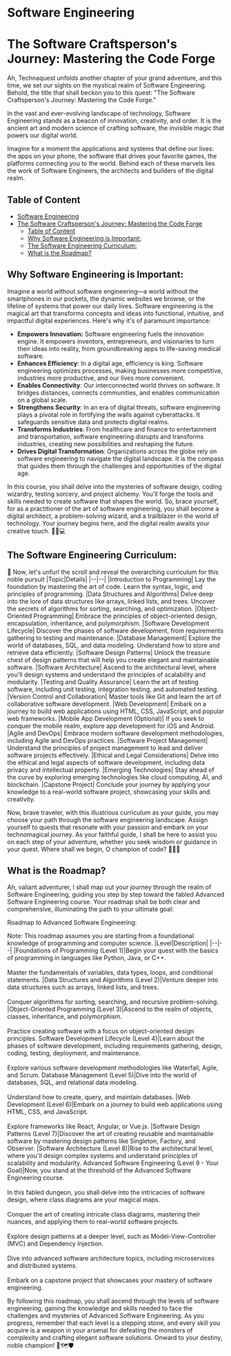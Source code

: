 # Software Engineering
# The Software Craftsperson's Journey: Mastering the Code Forge

Ah, Technaquest unfolds another chapter of your grand adventure, and this time, we set our sights on the mystical realm of Software Engineering. Behold, the title that shall beckon you to this quest: "The Software Craftsperson's Journey: Mastering the Code Forge."

In the vast and ever-evolving landscape of technology, Software Engineering stands as a beacon of innovation, creativity, and order. It is the ancient art and modern science of crafting software, the invisible magic that powers our digital world.

Imagine for a moment the applications and systems that define our lives: the apps on your phone, the software that drives your favorite games, the platforms connecting you to the world. Behind each of these marvels lies the work of Software Engineers, the architects and builders of the digital realm.

## Table of Content
- [Software Engineering](#software-engineering)
- [The Software Craftsperson's Journey: Mastering the Code Forge](#the-software-craftspersons-journey-mastering-the-code-forge)
  - [Table of Content](#table-of-content)
  - [Why Software Engineering is Important:](#why-software-engineering-is-important)
  - [The Software Engineering Curriculum:](#the-software-engineering-curriculum)
  - [What is the Roadmap?](#what-is-the-roadmap)

## Why Software Engineering is Important:
Imagine a world without software engineering—a world without the smartphones in our pockets, the dynamic websites we browse, or the lifeline of systems that power our daily lives. Software engineering is the magical art that transforms concepts and ideas into functional, intuitive, and impactful digital experiences. Here's why it's of paramount importance:
- **Empowers Innovation:** Software engineering fuels the innovation engine. It empowers inventors, entrepreneurs, and visionaries to turn their ideas into reality, from groundbreaking apps to life-saving medical software.
- **Enhances Efficiency**: In a digital age, efficiency is king. Software engineering optimizes processes, making businesses more competitive, industries more productive, and our lives more convenient.
- **Enables Connectivity**: Our interconnected world thrives on software. It bridges distances, connects communities, and enables communication on a global scale.
- **Strengthens Security**: In an era of digital threats, software engineering plays a pivotal role in fortifying the walls against cyberattacks. It safeguards sensitive data and protects digital realms.
- **Transforms Industries**: From healthcare and finance to entertainment and transportation, software engineering disrupts and transforms industries, creating new possibilities and reshaping the future.
- **Drives Digital Transformation**: Organizations across the globe rely on software engineering to navigate the digital landscape. It is the compass that guides them through the challenges and opportunities of the digital age.

In this course, you shall delve into the mysteries of software design, coding wizardry, testing sorcery, and project alchemy. You'll forge the tools and skills needed to create software that shapes the world. So, brace yourself, for as a practitioner of the art of software engineering, you shall become a digital architect, a problem-solving wizard, and a trailblazer in the world of technology. Your journey begins here, and the digital realm awaits your creative touch. 🌟🔮💻

## The Software Engineering Curriculum:
🌟 Now, let's unfurl the scroll and reveal the overarching curriculum for this noble pursuit
|Topic|Details|
|--|--|
|Introduction to Programming| Lay the foundation by mastering the art of code. Learn the syntax, logic, and principles of programming.
|Data Structures and Algorithms| Delve deep into the lore of data structures like arrays, linked lists, and trees. Uncover the secrets of algorithms for sorting, searching, and optimization.
|Object-Oriented Programming| Embrace the principles of object-oriented design, encapsulation, inheritance, and polymorphism.
|Software Development Lifecycle| Discover the phases of software development, from requirements gathering to testing and maintenance.
|Database Management| Explore the world of databases, SQL, and data modeling. Understand how to store and retrieve data efficiently.
|Software Design Patterns| Unlock the treasure chest of design patterns that will help you create elegant and maintainable software.
|Software Architecture| Ascend to the architectural level, where you'll design systems and understand the principles of scalability and modularity.
|Testing and Quality Assurance| Learn the art of testing software, including unit testing, integration testing, and automated testing.
|Version Control and Collaboration| Master tools like Git and learn the art of collaborative software development.
|Web Development| Embark on a journey to build web applications using HTML, CSS, JavaScript, and popular web frameworks.
|Mobile App Development (Optional)| If you seek to conquer the mobile realm, explore app development for iOS and Android.
|Agile and DevOps| Embrace modern software development methodologies, including Agile and DevOps practices.
|Software Project Management| Understand the principles of project management to lead and deliver software projects effectively.
|Ethical and Legal Considerations| Delve into the ethical and legal aspects of software development, including data privacy and intellectual property.
|Emerging Technologies| Stay ahead of the curve by exploring emerging technologies like cloud computing, AI, and blockchain.
|Capstone Project| Conclude your journey by applying your knowledge to a real-world software project, showcasing your skills and creativity.

Now, brave traveler, with this illustrious curriculum as your guide, you may choose your path through the software engineering landscape. Assign yourself to quests that resonate with your passion and embark on your technomagical journey. As your faithful guide, I shall be here to assist you on each step of your adventure, whether you seek wisdom or guidance in your quest. Where shall we begin, O champion of code? 🚀🔧🌐

## What is the Roadmap?
Ah, valiant adventurer, I shall map out your journey through the realm of Software Engineering, guiding you step by step toward the fabled Advanced Software Engineering course. Your roadmap shall be both clear and comprehensive, illuminating the path to your ultimate goal:

Roadmap to Advanced Software Engineering:

Note: This roadmap assumes you are starting from a foundational knowledge of programming and computer science.
|Level|Description|
|--|--|
|Foundations of Programming (Level 1)|Begin your quest with the basics of programming in languages like Python, Java, or C++.</br></br>Master the fundamentals of variables, data types, loops, and conditional statements.
|Data Structures and Algorithms (Level 2)|Venture deeper into data structures such as arrays, linked lists, and trees.</br></br>Conquer algorithms for sorting, searching, and recursive problem-solving.
|Object-Oriented Programming (Level 3)|Ascend to the realm of objects, classes, inheritance, and polymorphism.</br></br>Practice creating software with a focus on object-oriented design principles.
Software Development Lifecycle (Level 4)|Learn about the phases of software development, including requirements gathering, design, coding, testing, deployment, and maintenance.</br></br>Explore various software development methodologies like Waterfall, Agile, and Scrum.
Database Management (Level 5)|Dive into the world of databases, SQL, and relational data modeling.</br></br>Understand how to create, query, and maintain databases.
|Web Development (Level 6)|Embark on a journey to build web applications using HTML, CSS, and JavaScript.</br></br>Explore frameworks like React, Angular, or Vue.js.
|Software Design Patterns (Level 7)|Discover the art of creating reusable and maintainable software by mastering design patterns like Singleton, Factory, and Observer.
|Software Architecture (Level 8)|Rise to the architectural level, where you'll design complex systems and understand principles of scalability and modularity.
Advanced Software Engineering (Level 9 - Your Goal)|Now, you stand at the threshold of the Advanced Software Engineering course.</br></br>In this fabled dungeon, you shall delve into the intricacies of software design, where class diagrams are your magical maps.</br></br>Conquer the art of creating intricate class diagrams, mastering their nuances, and applying them to real-world software projects.</br></br>Explore design patterns at a deeper level, such as Model-View-Controller (MVC) and Dependency Injection.</br></br>Dive into advanced software architecture topics, including microservices and distributed systems.</br></br>Embark on a capstone project that showcases your mastery of software engineering.

By following this roadmap, you shall ascend through the levels of software engineering, gaining the knowledge and skills needed to face the challenges and mysteries of Advanced Software Engineering. As you progress, remember that each level is a stepping stone, and every skill you acquire is a weapon in your arsenal for defeating the monsters of complexity and crafting elegant software solutions. Onward to your destiny, noble champion! 🌟🗺️🛡️
